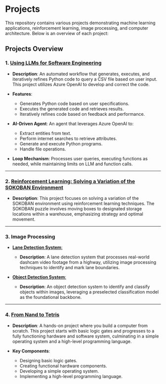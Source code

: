 # Projects

This repository contains various projects demonstrating machine learning applications, reinforcement learning, image processing, and computer architecture. Below is an overview of each project:

## Projects Overview

### 1. [Using LLMs for Software Engineering](https://github.com/erezsoffer/Projects/tree/main/Using%20LLMs)

- **Description**: 
  An automated workflow that generates, executes, and iteratively refines Python code to query a CSV file based on user input. This project utilizes Azure OpenAI to develop and correct the code.
  
- **Features**:
  - Generates Python code based on user specifications.
  - Executes the generated code and retrieves results.
  - Iteratively refines code based on feedback and performance.
  
- **AI-Driven Agent**:
  An agent that leverages Azure OpenAI to:
  - Extract entities from text.
  - Perform internet searches to retrieve attributes.
  - Generate and execute Python programs.
  - Handle file operations.
  
- **Loop Mechanism**: 
  Processes user queries, executing functions as needed, while maintaining limits on LLM and function calls.

---

### 2. [Reinforcement Learning: Solving a Variation of the SOKOBAN Environment](https://github.com/erezsoffer/Projects/tree/main/Reinforcement%20learning)

- **Description**:
  This project focuses on solving a variation of the SOKOBAN environment using reinforcement learning techniques. The SOKOBAN puzzle involves moving boxes to designated storage locations within a warehouse, emphasizing strategy and optimal movement.

---

### 3. Image Processing

- [**Lane Detection System**:](https://github.com/erezsoffer/Projects/tree/main/Image%20Processing/Lane%20Detection)
  - **Description**: A lane detection system that processes real-world dashcam video footage from a highway, utilizing image processing techniques to identify and mark lane boundaries.
  
- [**Object Detection System**:](https://github.com/erezsoffer/Projects/tree/main/Image%20Processing/Object%20Detection)
  - **Description**: An object detection system to identify and classify objects within images, leveraging a preselected classification model as the foundational backbone.

---

### 4. [From Nand to Tetris](https://github.com/erezsoffer/Projects/tree/main/nand2tetris)

- **Description**: 
  A hands-on project where you build a computer from scratch. This project starts with basic logic gates and progresses to a fully functioning hardware and software system, culminating in a simple operating system and a high-level programming language.

- **Key Components**:
  - Designing basic logic gates.
  - Creating functional hardware components.
  - Developing a simple operating system.
  - Implementing a high-level programming language.
